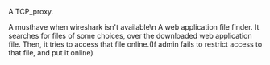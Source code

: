 A TCP_proxy.

A musthave when wireshark isn't available\n
A web application file finder. It searches for files of some choices, over the downloaded web application file. Then, it tries to access that file online.(If admin fails to restrict access to that file, and put it online)
